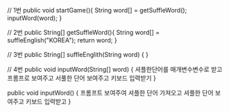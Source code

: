 // 1번
public void startGame(){
	String word[] = getSuffleWord();
	inputWord(word);
}

// 2번
public String[] getSuffleWord(){
	String word[] = suffleEnglish("KOREA");
	return word;
}

// 3번
public String[] suffleEnglith(String word) {
}

// 4번
public void inputWord(String[] word) {
	셔플한단어를 매개변수변수로 받고
	프롬프로 보여주고
	서풀한 단어 보여주고
	키보드 입력받기
}


public void inputWord() {
	프롬프트 보여주여
	셔플한 단어 가져오고
	셔플한 단어 보여주고
	키보드 입력받고
}




